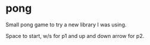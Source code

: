 # pong

Small pong game to try a new library I was using.

Space to start, w/s for p1 and up and down arrow for p2.
